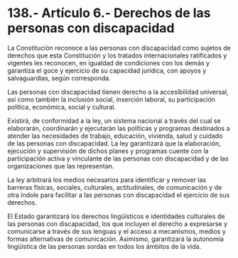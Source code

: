 # 138.- Artículo 6.- Derechos de las personas con discapacidad

La Constitución reconoce a las personas con discapacidad como sujetos de derechos que esta Constitución y los tratados internacionales ratificados y vigentes les reconocen, en igualdad de condiciones con los demás y garantiza el goce y ejercicio de su capacidad jurídica, con apoyos y salvaguardias, según corresponda.&#x20;

Las personas con discapacidad tienen derecho a la accesibilidad universal, así como también la inclusión social, inserción laboral, su participación política, económica, social y cultural.&#x20;

Existirá, de conformidad a la ley, un sistema nacional a través del cual se elaborarán, coordinarán y ejecutarán las políticas y programas destinados a atender las necesidades de trabajo, educación, vivienda, salud y cuidado de las personas con discapacidad. La ley garantizará que la elaboración, ejecución y supervisión de dichos planes y programas cuente con la participación activa y vinculante de las personas con discapacidad y de las organizaciones que las representan.&#x20;

La ley arbitrará los medios necesarios para identificar y remover las barreras físicas, sociales, culturales, actitudinales, de comunicación y de otra índole para facilitar a las personas con discapacidad el ejercicio de sus derechos.&#x20;

El Estado garantizará los derechos lingüísticos e identidades culturales de las personas con discapacidad, los que incluyen el derecho a expresarse y comunicarse a través de sus lenguas y el acceso a mecanismos, medios y formas alternativas de comunicación. Asimismo, garantizará la autonomía lingüística de las personas sordas en todos los ámbitos de la vida.
